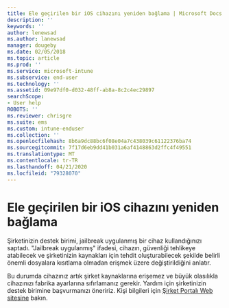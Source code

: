 ```yaml
---
title: Ele geçirilen bir iOS cihazını yeniden bağlama | Microsoft Docs
description: ''
keywords: ''
author: lenewsad
ms.author: lanewsad
manager: dougeby
ms.date: 02/05/2018
ms.topic: article
ms.prod: ''
ms.service: microsoft-intune
ms.subservice: end-user
ms.technology: ''
ms.assetid: 09e97df0-d032-48ff-ab8a-8c2c4ec29897
searchScope:
- User help
ROBOTS: ''
ms.reviewer: chrisgre
ms.suite: ems
ms.custom: intune-enduser
ms.collection: ''
ms.openlocfilehash: 8b6a9dc88bc6f08e04a7c438039c61122376ba74
ms.sourcegitcommit: 7f17d6eb9dd41b031a6af4148863d2ffc4f49551
ms.translationtype: MT
ms.contentlocale: tr-TR
ms.lasthandoff: 04/21/2020
ms.locfileid: "79328070"
---
```

# <a name="how-to-reconnect-a-compromised-ios-device"></a>Ele geçirilen bir iOS cihazını yeniden bağlama

Şirketinizin destek birimi, jailbreak uygulanmış bir cihaz kullandığınızı saptadı. "Jailbreak uygulanmış" ifadesi, cihazın, güvenliği tehlikeye atabilecek ve şirketinizin kaynakları için tehdit oluşturabilecek şekilde belirli önemli dosyalara kısıtlama olmadan erişmek üzere değiştirildiğini anlatır. 

Bu durumda cihazınız artık şirket kaynaklarına erişemez ve büyük olasılıkla cihazınızı fabrika ayarlarına sıfırlamanız gerekir. Yardım için şirketinizin destek birimine başvurmanızı öneririz. Kişi bilgileri için [Şirket Portalı Web sitesine](https://go.microsoft.com/fwlink/?linkid=2010980) bakın.
